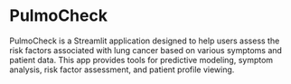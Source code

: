 # PulmoCheck
PulmoCheck is a Streamlit application designed to help users assess the risk factors associated with lung cancer based on various symptoms and patient data. This app provides tools for predictive modeling, symptom analysis, risk factor assessment, and patient profile viewing.
